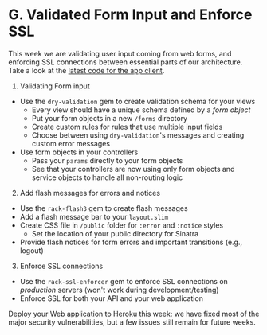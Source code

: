 # G. Validated Form Input and Enforce SSL

This week we are validating user input coming from web forms, and enforcing
SSL connections between essential parts of our architecture. Take a look at the
[latest code for the app client](https://github.com/ISS-Security/configshare-app/tree/3-validation_ssl).

1. Validating Form input
  - Use the `dry-validation` gem to create validation schema for your views
    - Every view should have a unique schema defined by a *form object*
    - Put your form objects in a new `/forms` directory
    - Create custom rules for rules that use multiple input fields
    - Choose between using `dry-validation`'s messages and creating custom error
      messages
  - Use form objects in your controllers
    - Pass your `params` directly to your form objects
    - See that your controllers are now using only form objects and service
      objects to handle all non-routing logic
2. Add flash messages for errors and notices
  - Use the `rack-flash3` gem to create flash messages
  - Add a flash message bar to your `layout.slim`
  - Create CSS file in `/public` folder for `:error` and `:notice` styles
    - Set the location of your public directory for Sinatra
  - Provide flash notices for form errors and important transitions (e.g., logout)
3. Enforce SSL connections
  - Use the `rack-ssl-enforcer` gem to enforce SSL connections on *production* servers (won't work during development/testing)
  - Enforce SSL for both your API and your web application

Deploy your Web application to Heroku this week: we have fixed most of the major security vulnerabilities, but a few issues still remain for future weeks.

